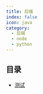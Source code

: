 ```yaml
---
title: 后端
index: false
icon: java
category:
  - 后端
  - node
  - python
---
```


## 目录

- [测试](hello.md)
